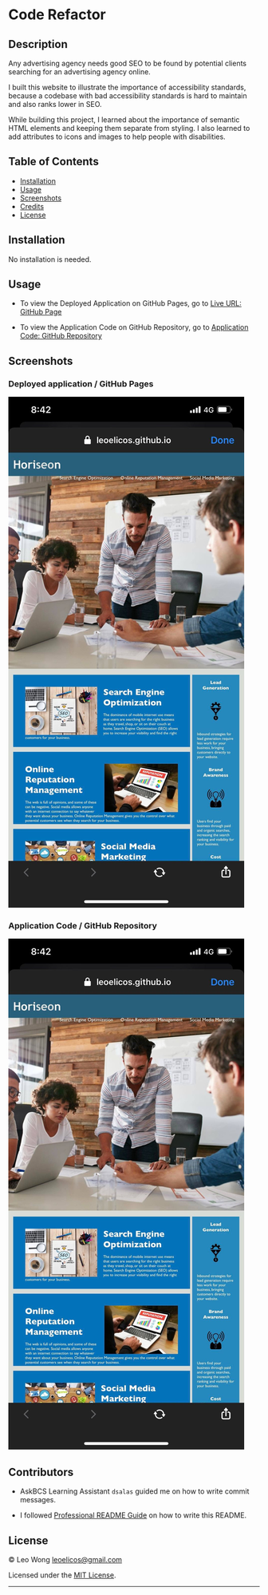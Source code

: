 # Code Refactor

## Description

Any advertising agency needs good SEO to be found by potential clients searching for an advertising agency online.

I built this website to illustrate the importance of accessibility standards, because a codebase with bad accessibility standards is hard to maintain and also ranks lower in SEO.

While building this project, I learned about the importance of semantic HTML elements and keeping them separate from styling. I also learned to add attributes to icons and images to help people with disabilities.

## Table of Contents

-  [Installation](#installation)
-  [Usage](#usage)
-  [Screenshots](#screenshots)
-  [Credits](#credits)
-  [License](#license)

## Installation

No installation is needed.

## Usage

-  To view the Deployed Application on GitHub Pages, go to [Live URL: GitHub Page](https://leoelicos.github.io/bcs-01-code-refactor/)

-  To view the Application Code on GitHub Repository, go to [Application Code: GitHub Repository](https://github.com/leoelicos/bcs-01-code-refactor/)

## Screenshots

### Deployed application / GitHub Pages

![Screenshot](./assets/images/273646317_962591257705382_1416083318525114759_n.jpg)

### Application Code / GitHub Repository

![Screenshot](./assets/images/273646317_962591257705382_1416083318525114759_n.jpg)

## Contributors

-  AskBCS Learning Assistant `dsalas` guided me on how to write commit messages.

-  I followed [Professional README Guide](https://coding-boot-camp.github.io/full-stack/github/professional-readme-guide) on how to write this README.

## License

&copy; Leo Wong <leoelicos@gmail.com>

Licensed under the [MIT License](./LICENSE.txt).

---
